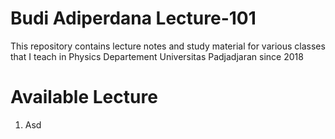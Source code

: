 # Budi Adiperdana Lecture-101

This repository contains lecture notes and study material for various classes that I teach in Physics Departement Universitas Padjadjaran since 2018

# Available Lecture
1. Asd

